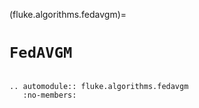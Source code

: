 (fluke.algorithms.fedavgm)=

# ``FedAVGM``

```{eval-rst}

.. automodule:: fluke.algorithms.fedavgm
   :no-members:

```